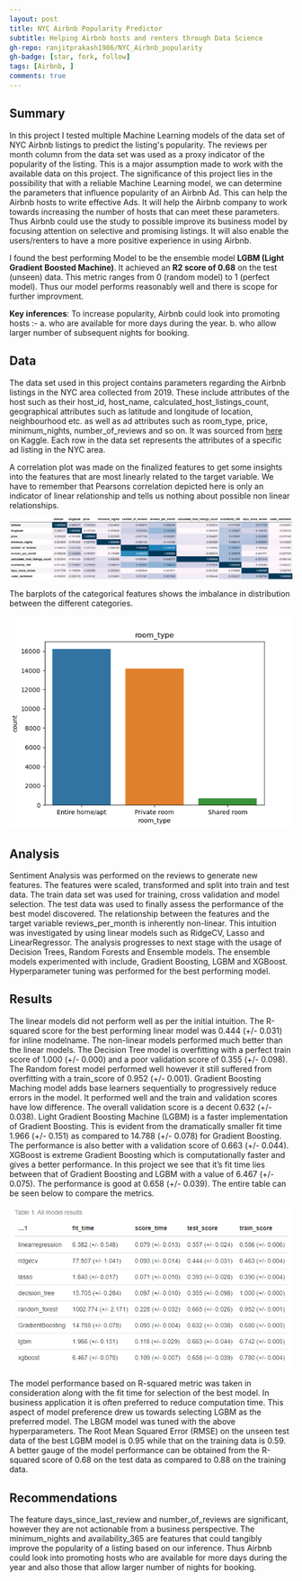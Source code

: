 ```yaml
---
layout: post
title: NYC Airbnb Popularity Predictor
subtitle: Helping Airbnb hosts and renters through Data Science
gh-repo: ranjitprakash1986/NYC_Airbnb_popularity
gh-badge: [star, fork, follow]
tags: [Airbnb, ]
comments: true
---
```

## Summary

In this project I tested multiple Machine Learning models of the data set of NYC Airbnb listings to predict the listing's popularity. The reviews per month column from the data set was used as a proxy indicator of the popularity of the listing. This is a major assumption made to work with the available data on this project. The significance of this project lies in the possibility that with a reliable Machine Learning model, we can determine the parameters that influence popularity of an Airbnb Ad. This can help the Airbnb hosts to write effective Ads. It will help the Airbnb company to work towards increasing the number of hosts that can meet these parameters. Thus Airbnb could use the study to possible improve its business model by focusing attention on selective and promising listings. It will also enable the users/renters to have a more positive experience in using Airbnb.

I found the best performing Model to be the ensemble model **LGBM (Light Gradient Boosted Machine)**. It achieved an **R2 score of 0.68** on the test (unseen) data. This metric ranges from 0 (random model) to 1 (perfect model). Thus our model performs reasonably well and there is scope for further improvment.

**Key inferences**: To increase popularity, Airbnb could look into promoting hosts :- a. who are available for more days during the year. b. who allow larger number of subsequent nights for booking.

## Data

The data set used in this project contains parameters regarding the Airbnb listings in the NYC area collected from 2019. These include attributes of the host such as their host_id, host_name, calculated_host_listings_count, geographical attributes such as latitude and longitude of location, neighbourhood etc. as well as ad attributes such as room_type, price, minimum_nights, number_of_reviews and so on. It was sourced from [here](https://www.kaggle.com/datasets/dgomonov/new-york-city-airbnb-open-data) on Kaggle. Each row in the data set represents the attributes of a specific ad listing in the NYC area.

A correlation plot was made on the finalized features to get some insights into the features that are most linearly related to the target variable. We have to remember that Pearsons correlation depicted here is only an indicator of linear relationship and tells us nothing about possible non linear relationships.

![correlation_plot](../assets/img/correlation_plot_nyc_airbnb.png)

The barplots of the categorical features shows the imbalance in distribution between the different categories.

![count_barplot_room_type](../assets/img/count_barplot_room_type_nyc_airbnb.png)

## Analysis

Sentiment Analysis was performed on the reviews to generate new features. The features were scaled, transformed and split into train and test data. The train data set was used for training, cross validation and model selection. The test data was used to finally assess the performance of the best model discovered. The relationship between the features and the target variable reviews_per_month is inherently non-linear. This intuition was investigated by using linear models such as RidgeCV, Lasso and LinearRegressor. The analysis progresses to next stage with the usage of Decision Trees, Random Forests and Ensemble models. The ensemble models experimented with include, Gradient Boosting, LGBM and XGBoost. Hyperparameter tuning was performed for the best performing model.

## Results

The linear models did not perform well as per the initial intuition. The R-squared score for the best performing linear model was 0.444 (+/- 0.031) for inline modelname. The non-linear models performed much better than the linear models. The Decision Tree model is overfitting with a perfect train score of 1.000 (+/- 0.000) and a poor validation score of 0.355 (+/- 0.098). The Random forest model performed well however it still suffered from overfitting with a train_score of 0.952 (+/- 0.001). Gradient Boosting Maching model adds base learners sequentially to progressively reduce errors in the model. It performed well and the train and validation scores have low difference. The overall validation score is a decent 0.632 (+/- 0.038). Light Gradient Boosting Machine (LGBM) is a faster implementation of Gradient Boosting. This is evident from the dramatically smaller fit time 1.966 (+/- 0.151) as compared to 14.788 (+/- 0.078) for Gradient Boosting. The performance is also better with a validation score of 0.663 (+/- 0.044). XGBoost is extreme Gradient Boosting which is computationally faster and gives a better performance. In this project we see that it’s fit time lies between that of Gradient Boosting and LGBM with a value of 6.467 (+/- 0.075). The performance is good at 0.658 (+/- 0.039). The entire table can be seen below to compare the metrics.

![model_results](../assets/img/model_results_nyc_airbnb.png)

The model performance based on R-squared metric was taken in consideration along with the fit time for selection of the best model. In business application it is often preferred to reduce computation time. This aspect of model preference drew us towards selecting LGBM as the preferred model. The LBGM model was tuned with the above hyperparameters. The Root Mean Squared Error (RMSE) on the unseen test data of the best LGBM model is 0.95 while that on the training data is 0.59. A better gauge of the model performance can be obtained from the R-squared score of 0.68 on the test data as compared to 0.88 on the training data.

## Recommendations

The feature days_since_last_review and number_of_reviews are significant, however they are not actionable from a business perspective.
The minimum_nights and availability_365 are features that could tangibly improve the popularity of a listing based on our inference. Thus Airbnb could look into promoting hosts who are available for more days during the year and also those that allow larger number of nights for booking.
